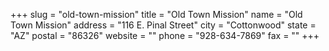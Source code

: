 +++
slug = "old-town-mission"
title = "Old Town Mission"
name = "Old Town Mission"
address = "116 E. Pinal Street"
city = "Cottonwood"
state = "AZ"
postal = "86326"
website = ""
phone = "928-634-7869"
fax = ""
+++
